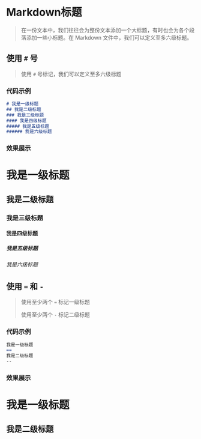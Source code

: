 # Markdown标题

> 在一份文本中，我们往往会为整份文本添加一个大标题，有时也会为各个段落添加一些小标题。在 Markdown 文件中，我们可以定义至多六级标题。

## 使用 `#` 号

> 使用 `#` 号标记，我们可以定义至多六级标题

### 代码示例

```markdown
# 我是一级标题
## 我是二级标题
### 我是三级标题
#### 我是四级标题
##### 我是五级标题
###### 我是六级标题
```

### 效果展示

# 我是一级标题

## 我是二级标题
### 我是三级标题
#### 我是四级标题
##### 我是五级标题
###### 我是六级标题



## 使用 `=` 和 `-`

> 使用至少两个 `=` 标记一级标题
>
> 使用至少两个 `-` 标记二级标题

### 代码示例

``` markdown
我是一级标题
==
我是二级标题
--
```

### 效果展示

我是一级标题
==

我是二级标题
--